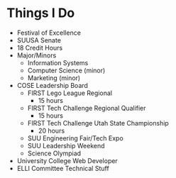 # Things I Do

* Festival of Excellence
* SUUSA Senate
* 18 Credit Hours
* Major/Minors
    * Information Systems
    * Computer Science (minor)
    * Marketing (minor)
* COSE Leadership Board
    * FIRST Lego League Regional
        * 15 hours
    * FIRST Tech Challenge Regional Qualifier
        * 15 hours
    * FIRST Tech Challenge Utah State Championship
        * 20 hours
    * SUU Engineering Fair/Tech Expo
    * SUU Leadership Weekend
    * Science Olympiad
* University College Web Developer
* ELLI Committee Technical Stuff
